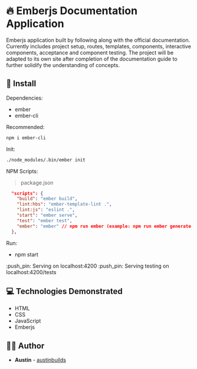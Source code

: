 # :fire: Emberjs Documentation Application

Emberjs application built by following along with the official documentation. Currently includes project setup, routes, templates, components, interactive components, acceptance and component testing. The project will be adapted to its own site after completion of the documentation guide to further solidify the understanding of concepts.

## :floppy_disk: Install

Dependencies:

- ember
- ember-cli

Recommended:

```sh
npm i ember-cli
```

Init:

```sh
./node_modules/.bin/ember init
```

NPM Scripts:

> package.json

```json
  "scripts": {
    "build": "ember build",
    "lint:hbs": "ember-template-lint .",
    "lint:js": "eslint .",
    "start": "ember serve",
    "test": "ember test",
    "ember": "ember" // npm run ember (example: npm run ember generate component name)
  },
```

Run:

- npm start

:push_pin: Serving on localhost:4200
:push_pin: Serving testing on localhost:4200/tests

## :computer: Technologies Demonstrated

- HTML
- CSS
- JavaScript
- Emberjs

## :man_technologist: Author

- **Austin** - [austinbuilds](https://github.com/austinbuilds)

